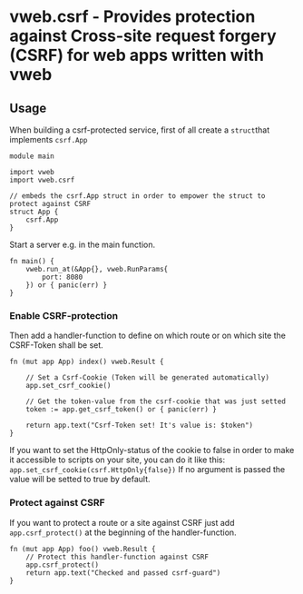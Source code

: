 # vweb.csrf - Provides protection against Cross-site request forgery (CSRF) for web apps written with vweb

## Usage

When building a csrf-protected service, first of all create a `struct`that implements `csrf.App`

```
module main

import vweb
import vweb.csrf

// embeds the csrf.App struct in order to empower the struct to protect against CSRF
struct App {
	csrf.App
}
```

Start a server e.g. in the main function.

```
fn main() {
	vweb.run_at(&App{}, vweb.RunParams{
        port: 8080
    }) or { panic(err) }
}
```

### Enable CSRF-protection

Then add a handler-function to define on which route or on which site the CSRF-Token shall be set.

```
fn (mut app App) index() vweb.Result {

    // Set a Csrf-Cookie (Token will be generated automatically)
	app.set_csrf_cookie()

	// Get the token-value from the csrf-cookie that was just setted
	token := app.get_csrf_token() or { panic(err) }

	return app.text("Csrf-Token set! It's value is: $token")
}
```

If you want to set the HttpOnly-status of the cookie to false in order to make it accessible to scripts on your site, you can do it like this:
`app.set_csrf_cookie(csrf.HttpOnly{false})`
If no argument is passed the value will be setted to true by default.


### Protect against CSRF

If you want to protect a route or a site against CSRF just add `app.csrf_protect()` at the beginning of the handler-function.

```
fn (mut app App) foo() vweb.Result {
    // Protect this handler-function against CSRF
	app.csrf_protect()
	return app.text("Checked and passed csrf-guard")
}
```


